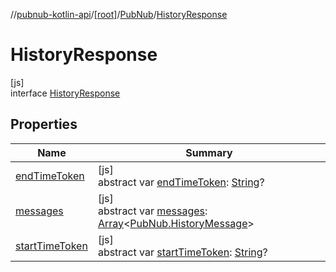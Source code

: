 //[pubnub-kotlin-api](../../../../index.md)/[[root]](../../index.md)/[PubNub](../index.md)/[HistoryResponse](index.md)

# HistoryResponse

[js]\
interface [HistoryResponse](index.md)

## Properties

| Name | Summary |
|---|---|
| [endTimeToken](end-time-token.md) | [js]<br>abstract var [endTimeToken](end-time-token.md): [String](https://kotlinlang.org/api/latest/jvm/stdlib/kotlin/-string/index.html)? |
| [messages](messages.md) | [js]<br>abstract var [messages](messages.md): [Array](https://kotlinlang.org/api/latest/jvm/stdlib/kotlin/-array/index.html)&lt;[PubNub.HistoryMessage](../-history-message/index.md)&gt; |
| [startTimeToken](start-time-token.md) | [js]<br>abstract var [startTimeToken](start-time-token.md): [String](https://kotlinlang.org/api/latest/jvm/stdlib/kotlin/-string/index.html)? |
